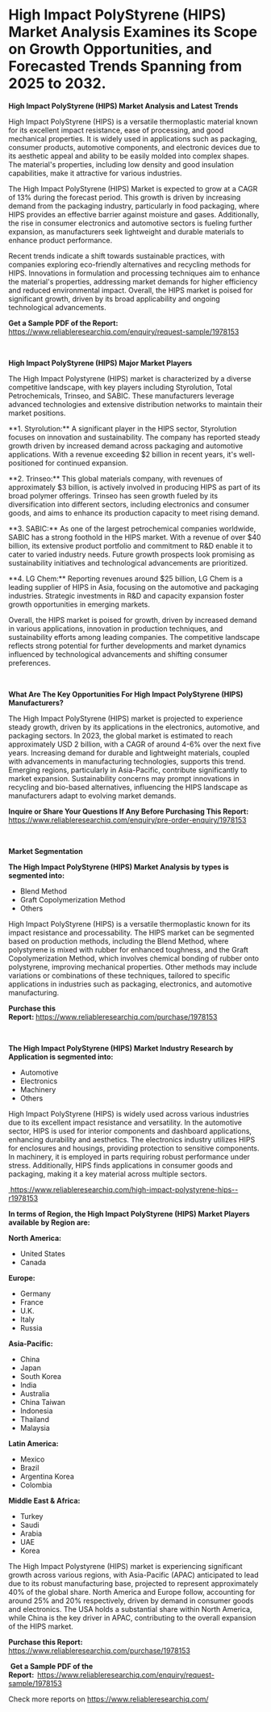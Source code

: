 <p><h1>High Impact PolyStyrene (HIPS) Market Analysis Examines its Scope on Growth Opportunities, and Forecasted Trends Spanning from 2025 to 2032.</h1></p><p><strong>High Impact PolyStyrene (HIPS) Market Analysis and Latest Trends</strong></p>
<p><p>High Impact PolyStyrene (HIPS) is a versatile thermoplastic material known for its excellent impact resistance, ease of processing, and good mechanical properties. It is widely used in applications such as packaging, consumer products, automotive components, and electronic devices due to its aesthetic appeal and ability to be easily molded into complex shapes. The material's properties, including low density and good insulation capabilities, make it attractive for various industries.</p><p>The High Impact PolyStyrene (HIPS) Market is expected to grow at a CAGR of 13% during the forecast period. This growth is driven by increasing demand from the packaging industry, particularly in food packaging, where HIPS provides an effective barrier against moisture and gases. Additionally, the rise in consumer electronics and automotive sectors is fueling further expansion, as manufacturers seek lightweight and durable materials to enhance product performance. </p><p>Recent trends indicate a shift towards sustainable practices, with companies exploring eco-friendly alternatives and recycling methods for HIPS. Innovations in formulation and processing techniques aim to enhance the material's properties, addressing market demands for higher efficiency and reduced environmental impact. Overall, the HIPS market is poised for significant growth, driven by its broad applicability and ongoing technological advancements.</p></p>
<p><strong>Get a Sample PDF of the Report:&nbsp;</strong> <a href="https://www.reliableresearchiq.com/enquiry/request-sample/1978153?utm_campaign=2455&utm_medium=2&utm_source=Github&utm_content=ia&utm_term=03042025&utm_id=high-impact-polystyrene-hips">https://www.reliableresearchiq.com/enquiry/request-sample/1978153</a></p>
<p>&nbsp;</p>
<p><strong>High Impact PolyStyrene (HIPS) Major Market Players</strong></p>
<p><p>The High Impact Polystyrene (HIPS) market is characterized by a diverse competitive landscape, with key players including Styrolution, Total Petrochemicals, Trinseo, and SABIC. These manufacturers leverage advanced technologies and extensive distribution networks to maintain their market positions.</p><p>**1. Styrolution:** A significant player in the HIPS sector, Styrolution focuses on innovation and sustainability. The company has reported steady growth driven by increased demand across packaging and automotive applications. With a revenue exceeding $2 billion in recent years, it's well-positioned for continued expansion.</p><p>**2. Trinseo:** This global materials company, with revenues of approximately $3 billion, is actively involved in producing HIPS as part of its broad polymer offerings. Trinseo has seen growth fueled by its diversification into different sectors, including electronics and consumer goods, and aims to enhance its production capacity to meet rising demand.</p><p>**3. SABIC:** As one of the largest petrochemical companies worldwide, SABIC has a strong foothold in the HIPS market. With a revenue of over $40 billion, its extensive product portfolio and commitment to R&D enable it to cater to varied industry needs. Future growth prospects look promising as sustainability initiatives and technological advancements are prioritized.</p><p>**4. LG Chem:** Reporting revenues around $25 billion, LG Chem is a leading supplier of HIPS in Asia, focusing on the automotive and packaging industries. Strategic investments in R&D and capacity expansion foster growth opportunities in emerging markets.</p><p>Overall, the HIPS market is poised for growth, driven by increased demand in various applications, innovation in production techniques, and sustainability efforts among leading companies. The competitive landscape reflects strong potential for further developments and market dynamics influenced by technological advancements and shifting consumer preferences.</p></p>
<p>&nbsp;</p>
<p><strong>What Are The Key Opportunities For High Impact PolyStyrene (HIPS) Manufacturers?</strong></p>
<p><p>The High Impact PolyStyrene (HIPS) market is projected to experience steady growth, driven by its applications in the electronics, automotive, and packaging sectors. In 2023, the global market is estimated to reach approximately USD 2 billion, with a CAGR of around 4-6% over the next five years. Increasing demand for durable and lightweight materials, coupled with advancements in manufacturing technologies, supports this trend. Emerging regions, particularly in Asia-Pacific, contribute significantly to market expansion. Sustainability concerns may prompt innovations in recycling and bio-based alternatives, influencing the HIPS landscape as manufacturers adapt to evolving market demands.</p></p>
<p><strong>Inquire or Share Your Questions If Any Before Purchasing This Report:</strong> <a href="https://www.reliableresearchiq.com/enquiry/pre-order-enquiry/1978153?utm_campaign=2455&utm_medium=2&utm_source=Github&utm_content=ia&utm_term=03042025&utm_id=high-impact-polystyrene-hips">https://www.reliableresearchiq.com/enquiry/pre-order-enquiry/1978153</a></p>
<p>&nbsp;</p>
<p><strong>Market Segmentation</strong></p>
<p><strong>The High Impact PolyStyrene (HIPS) Market Analysis by types is segmented into:</strong></p>
<p><ul><li>Blend Method</li><li>Graft Copolymerization Method</li><li>Others</li></ul></p>
<p><p>High Impact PolyStyrene (HIPS) is a versatile thermoplastic known for its impact resistance and processability. The HIPS market can be segmented based on production methods, including the Blend Method, where polystyrene is mixed with rubber for enhanced toughness, and the Graft Copolymerization Method, which involves chemical bonding of rubber onto polystyrene, improving mechanical properties. Other methods may include variations or combinations of these techniques, tailored to specific applications in industries such as packaging, electronics, and automotive manufacturing.</p></p>
<p><strong>Purchase this Report:&nbsp;</strong><a href="https://www.reliableresearchiq.com/purchase/1978153?utm_campaign=2455&utm_medium=2&utm_source=Github&utm_content=ia&utm_term=03042025&utm_id=high-impact-polystyrene-hips">https://www.reliableresearchiq.com/purchase/1978153</a></p>
<p>&nbsp;</p>
<p><strong>The High Impact PolyStyrene (HIPS) Market Industry Research by Application is segmented into:</strong></p>
<p><ul><li>Automotive</li><li>Electronics</li><li>Machinery</li><li>Others</li></ul></p>
<p><p>High Impact PolyStyrene (HIPS) is widely used across various industries due to its excellent impact resistance and versatility. In the automotive sector, HIPS is used for interior components and dashboard applications, enhancing durability and aesthetics. The electronics industry utilizes HIPS for enclosures and housings, providing protection to sensitive components. In machinery, it is employed in parts requiring robust performance under stress. Additionally, HIPS finds applications in consumer goods and packaging, making it a key material across multiple sectors.</p></p>
<p><a href="https://www.reliableresearchiq.com/high-impact-polystyrene-hips--r1978153?utm_campaign=2455&utm_medium=2&utm_source=Github&utm_content=ia&utm_term=03042025&utm_id=high-impact-polystyrene-hips">&nbsp;https://www.reliableresearchiq.com/high-impact-polystyrene-hips--r1978153</a></p>
<p><strong>In terms of Region, the High Impact PolyStyrene (HIPS) Market Players available by Region are:</strong></p>
<p>
    <p> <strong> North America: </strong>
        <ul>
            <li>United States</li>
            <li>Canada</li>
        </ul>
        </p> 
    <p> <strong> Europe: </strong>
        <ul>
            <li>Germany</li>
            <li>France</li>
            <li>U.K.</li>
            <li>Italy</li>
            <li>Russia</li>
        </ul>
        </p> 
    <p> <strong> Asia-Pacific: </strong>
        <ul>
            <li>China</li>
            <li>Japan</li>
            <li>South Korea</li>
            <li>India</li>
            <li>Australia</li>
            <li>China Taiwan</li>
            <li>Indonesia</li>
            <li>Thailand</li>
            <li>Malaysia</li>
        </ul>
        </p> 
    <p> <strong> Latin America: </strong>
        <ul>
            <li>Mexico</li>
            <li>Brazil</li>
            <li>Argentina Korea</li>
            <li>Colombia</li>
        </ul>
        </p> 
    <p> <strong> Middle East & Africa: </strong>
        <ul>
            <li>Turkey</li>
            <li>Saudi</li>
            <li>Arabia</li>
            <li>UAE</li>
            <li>Korea</li>
        </ul>
    </p>
    </p>
<p><p>The High Impact Polystyrene (HIPS) market is experiencing significant growth across various regions, with Asia-Pacific (APAC) anticipated to lead due to its robust manufacturing base, projected to represent approximately 40% of the global share. North America and Europe follow, accounting for around 25% and 20% respectively, driven by demand in consumer goods and electronics. The USA holds a substantial share within North America, while China is the key driver in APAC, contributing to the overall expansion of the HIPS market.</p></p>
<p><strong>Purchase this Report: </strong><a href="https://www.reliableresearchiq.com/purchase/1978153?utm_campaign=2455&utm_medium=2&utm_source=Github&utm_content=ia&utm_term=03042025&utm_id=high-impact-polystyrene-hips">https://www.reliableresearchiq.com/purchase/1978153</a></p>
<p>&nbsp;<strong>Get a Sample PDF of the Report:&nbsp;&nbsp;</strong><a href="https://www.reliableresearchiq.com/enquiry/request-sample/1978153?utm_campaign=2455&utm_medium=2&utm_source=Github&utm_content=ia&utm_term=03042025&utm_id=high-impact-polystyrene-hips">https://www.reliableresearchiq.com/enquiry/request-sample/1978153</a></p>
<p><strong></strong></p>
<p>Check more reports on <a href="https://www.reliableresearchiq.com/?utm_campaign=2455&utm_medium=2&utm_source=Github&utm_content=ia&utm_term=03042025&utm_id=high-impact-polystyrene-hips">https://www.reliableresearchiq.com/</a></p>